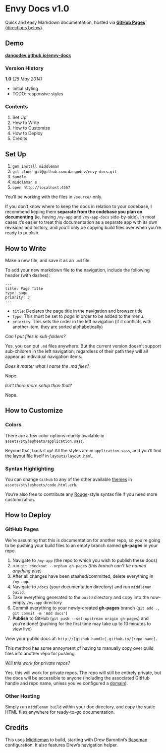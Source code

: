 # Envy Docs v1.0

Quick and easy Markdown documentation, hosted via
**[GitHub Pages](https://pages.github.com/)** ([directions below](#user-content-how-to-deploy)). 

## Demo

**[dangodev.github.io/envy-docs](http://dangodev.github.io/envy-docs/)**

### Version History

**1.0** *(25 May 2014)*
*   Initial styling
*   TODO: responsive styles

### Contents

1.  Set Up
2.  How to Write
3.  How to Customize
4.  How to Deploy
5.  Credits

## Set Up

1. `gem install middleman`
2. `git clone git@github.com:dangodev/envy-docs.git`
3. `bundle`
4. `middleman s`
5. `open http://localhost:4567`

You’ll be working with the files in `/source/` only.

If you don’t know where to keep the docs in relation to your codebase, I
recommend keping them **separate from the codebase you plan on documenting**
(ie, having `/my-app` and  `/my-app-docs` side-by-side). In most cases it’s
easier to treat this documentation as a separate app with its own revisions
and history, and you’ll only be copying build files over when you’re ready to
publish.

## How to Write

Make a new file, and save it as an `.md` file.

To add your new markdown file to the navigation, include the following header
(with dashes):

```
---
title: Page Title
type: page
priority: 3
---
```

*  `title`: Declares the page title in the navigation and browser title
*  `type`: This must be set to *page* in order to be added to the menu.
*  `priority`: This sets the order in the left navigation (if it conflicts
    with another item, they are sorted alphabetically)

*Can I put files in sub-folders?*

Yes, you can put `.md` files anywhere. But the current version doesn’t support
sub-children in the left navigation; regardless of their path they will all
appear as individual navigation items.

*Does it matter what I name the .md files?*

Nope.

*Isn’t there more setup than that?*

Nope.

## How to Customize

### Colors
There are a few color options readily available in
`assets/stylesheets/application.sass`.

Beyond that, hack it up! All the styles are in `application.sass`, and you’ll
find the layout file itself in `layouts/layout.haml`.

### Syntax Highlighting
You can change `Github` to any of the other available
[themes](https://github.com/middleman/middleman-syntax#css) in
`assets/stylesheets/code.html.erb`.

You’re also free to contribute any
[Rouge](https://github.com/jneen/rouge)-style syntax file if you need more
customization.

## How to Deploy

### GitHub Pages
We’re assuming that this is documentation for another repo, so you’re going
to be pushing your build files to an empty branch named **gh-pages** in
your repo.

1.  Navigate to `/my-app` (the repo to which you wish to publish these docs)
2.  run `git checkout --orphan gh-pages` *(this branch can’t be named
    anything else)*
3.  After all changes have been stashed/committed, delete everything in
    `/my-app`.
4.  Navigate to `/docs` (your documentation directory) and run
    `middleman build`.
5.  Take everything generated to the `build` directory and copy into the
    now-empty `/my-app` directory
6.  Commit everything to your newly-created **gh-pages** branch (`git
    add .`, `git commit -m 'Add docs'`)
7.  **Publish** to GitHub (`git push --set-upstream origin gh-pages`) and
    you’re done! (pushing for the first time may take up to 10 minutes to
    view live)

View your public docs at: `http://[github-handle].github.io/[repo-name]`.

This method has some annoyment of having to manually copy over build
files into another repo for pushing.

*Will this work for private repos?*

Yes, this will work for private repos. The repo will still be entirely
private, but the docs will be accessible to anyone (including the associated
GitHub handle and repo name, unless you’ve configured a
[domain](https://help.github.com/articles/setting-up-a-custom-domain-with-github-pages)).

### Other Hosting

Simply run `middleman build` within your doc directory, and copy the static
HTML files anywhere for ready-to-go documentation.

## Credits

This uses [Middleman](http://middlemanapp.com/) to build, starting with Drew
Barontini’s [Baseman](https://github.com/drewbarontini/baseman) configuration.
It also features Drew’s navigation helper.
